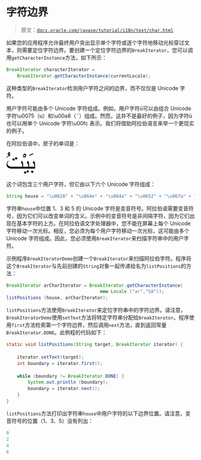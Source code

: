 # 字符边界

> 原文：[`docs.oracle.com/javase/tutorial/i18n/text/char.html`](https://docs.oracle.com/javase/tutorial/i18n/text/char.html)

如果您的应用程序允许最终用户突出显示单个字符或逐个字符地移动光标穿过文本，则需要定位字符边界。要创建一个定位字符边界的`BreakIterator`，您可以调用`getCharacterInstance`方法，如下所示：

```java
BreakIterator characterIterator =
    BreakIterator.getCharacterInstance(currentLocale);

```

这种类型的`BreakIterator`检测用户字符之间的边界，而不仅仅是 Unicode 字符。

用户字符可能由多个 Unicode 字符组成。例如，用户字符ü可以由组合 Unicode 字符\u0075（u）和\u00a8（¨）组成。然而，这并不是最好的例子，因为字符ü也可以用单个 Unicode 字符\u00fc 表示。我们将借助阿拉伯语言来举一个更现实的例子。

在阿拉伯语中，房子的单词是：

![房子的阿拉伯象形文字](img/05d29e7f07961d1165abb4b3510e846a.png)

这个词包含三个用户字符，但它由以下六个 Unicode 字符组成：

```java
String house = "\u0628" + "\u064e" + "\u064a" + "\u0652" + "\u067a" + "\u064f";

```

字符串`house`中位置 1、3 和 5 的 Unicode 字符是变音符号。阿拉伯语需要变音符号，因为它们可以改变单词的含义。示例中的变音符号是非间隔字符，因为它们出现在基本字符的上方。在阿拉伯语文字处理器中，您不能在屏幕上每个 Unicode 字符移动一次光标。相反，您必须为每个用户字符移动一次光标，这可能由多个 Unicode 字符组成。因此，您必须使用`BreakIterator`来扫描字符串中的用户字符。

示例程序`BreakIteratorDemo`创建一个`BreakIterator`来扫描阿拉伯字符。程序将这个`BreakIterator`与先前创建的`String`对象一起传递给名为`listPositions`的方法：

```java
BreakIterator arCharIterator = BreakIterator.getCharacterInstance(
                                   new Locale ("ar","SA"));
listPositions (house, arCharIterator);

```

`listPositions`方法使用`BreakIterator`来定位字符串中的字符边界。请注意，`BreakIteratorDemo`使用`setText`方法将特定字符串分配给`BreakIterator`。程序使用`first`方法检索第一个字符边界，然后调用`next`方法，直到返回常量`BreakIterator.DONE`。此例程的代码如下：

```java
static void listPositions(String target, BreakIterator iterator) {

    iterator.setText(target);
    int boundary = iterator.first();

    while (boundary != BreakIterator.DONE) {
        System.out.println (boundary);
        boundary = iterator.next();
    }
}

```

`listPositions`方法打印出字符串`house`中用户字符的以下边界位置。请注意，变音符号的位置（1、3、5）没有列出：

```java
0
2
4
6

```
